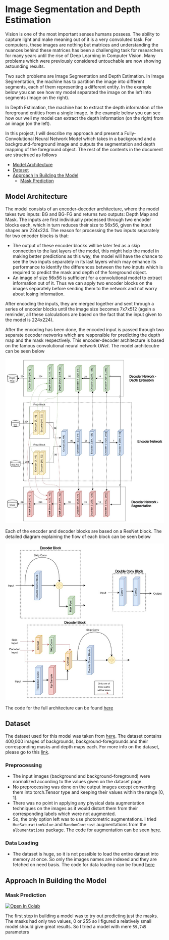 # Image Segmentation and Depth Estimation

Vision is one of the most important senses humans possess. The ability to capture light and make meaning out of it is a very convoluted task. For computers, these images are nothing but matrices and understanding the nuances behind these matrices has been a challenging task for researchers for many years until the rise of Deep Learning in Computer Vision. Many problems which were previously considered untouchable are now showing astounding results.

Two such problems are Image Segmentation and Depth Estimation. In Image Segmentation, the machine has to partition the image into different segments, each of them representing a different entity. In the example below you can see how my model separated the image on the left into segments (image on the right).
![]()

In Depth Estimation, the machine has to extract the depth information of the foreground entities from a single image. In the example below you can see how our well my model can extract the depth information (on the right) from an image (on the left).
![]()

In this project, I will describe my approach and present a Fully-Convolutional Neural Network Model which takes in a background and a background-foreground image and outputs the segmentation and depth mapping of the foreground object. The rest of the contents in the document are structrued as follows

- [Model Architecture](#model-architecture)
- [Dataset](#dataset)
- [Approach In Building the Model](#approach-in-building-the-model)
  - [Mask Prediction](#mask-prediction)

## Model Architecture

The model consists of an encoder-decoder architecture, where the model takes two inputs: BG and BG-FG and returns two outputs: Depth Map and Mask. The inputs are first individually processed through two encoder blocks each, which in turn reduces their size to 56x56, given the input shapes are 224x224. The reason for processing the two inputs separately for two encoder blocks is that:

- The output of these encoder blocks will be later fed as a skip connection to the last layers of the model, this might help the model in making better predictions as this way, the model will have the chance to see the two inputs separately in its last layers which may enhance its performance to identify the differences between the two inputs which is required to predict the mask and depth of the foreground object.
- An image of size 56x56 is sufficient for a convolutional model to extract information out of it. Thus we can apply two encoder blocks on the images separately before sending them to the network and not worry about losing information.

After encoding the inputs, they are merged together and sent through a series of encoder blocks until the image size becomes 7x7x512 (again a reminder, all these calculations are based on the fact that the input given to the model is 224x224).

After the encoding has been done, the encoded input is passed through two separate decoder networks which are responsible for predicting the depth map and the mask respectively. This encoder-decoder architecture is based on the famous convolutional neural network _UNet_.
The model architecutre can be seen below

![architecture](images/architecture.jpg)

Each of the encoder and decoder blocks are based on a ResNet block. The detailed diagram explaining the flow of each block can be seen below

![blocks](images/blocks.jpg)

The code for the full architecture can be found [here](tensornet/model/dsresnet.py)

## Dataset

The dataset used for this model was taken from [here](https://www.kaggle.com/shanwizard/modest-museum-dataset). The dataset contains 400,000 images of backgrounds, background-foregrounds and their corresponding masks and depth maps each. For more info on the dataset, please go to this [link](https://github.com/shan18/MODEST-Museum-Dataset).

### Preprocessing

- The input images (background and background-foreground) were normalized according to the values given on the dataset page.
- No preprocessing was done on the output images except converting them into torch.Tensor type and keeping their values within the range [0, 1].
- There was no point in applying any physical data augmentation techniques on the images as it would distort them from their corresponding labels which were not augmented.
- So, the only option left was to use photometric augmentations. I tried `HueSaturationValue` and `RandomContrast` augmentations from the `albumentations` package. The code for augmentation can be seen [here](tensornet/data/processing.py).

### Data Loading

- The dataset is huge, so it is not possible to load the entire dataset into memory at once. So only the images names are indexed and they are fetched on need basis. The code for data loading can be found [here](tensornet/data/datasets/modest_museum.py)

## Approach In Building the Model

### Mask Prediction

[![Open In Colab](https://colab.research.google.com/assets/colab-badge.svg)](https://colab.research.google.com/drive/1eJTCyUxPvlBHsZRK9EZgwaBrBi19Yirj?usp=sharing)

The first step in building a model was to try out predicting just the masks. The masks had only two values, 0 or 255 so I figured a relatively small model should give great results. So I tried a model with mere `59,745` parameters
